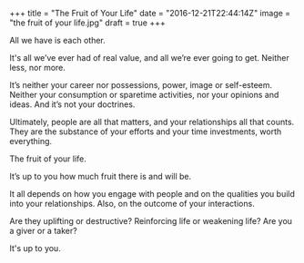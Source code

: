 +++
title = "The Fruit of Your Life"
date = "2016-12-21T22:44:14Z"
image = "the fruit of your life.jpg"
draft = true
+++

All we have is each other.

It's all we’ve ever had of real value, and all we’re ever going to get. Neither less, nor more.

It’s neither your career nor possessions, power, image or self-esteem. Neither your consumption or 
sparetime activities, nor your opinions and ideas. And it’s not your doctrines.

Ultimately, people are all that matters, and your relationships all that counts. They are the substance of your 
efforts and your time investments, worth everything.

The fruit of your life.

It’s up to you how much fruit there is and will be. 

It all depends on how you engage with people and on the qualities you build into your relationships. 
Also, on the outcome of your interactions. 

Are they uplifting or destructive? Reinforcing life or weakening life? Are you a giver or a taker?

It's up to you.